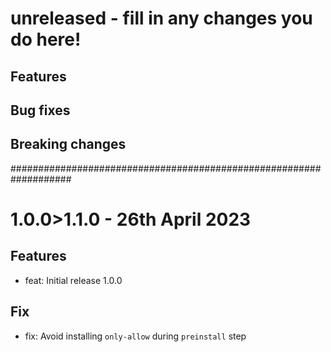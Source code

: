 # unreleased - fill in any changes you do here!

## Features

## Bug fixes

## Breaking changes

###################################################################

# 1.0.0>1.1.0 - 26th April 2023

## Features

- feat: Initial release 1.0.0

## Fix

- fix: Avoid installing `only-allow` during `preinstall` step
